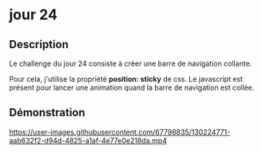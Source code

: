 # jour 24
## Description
Le challenge du jour 24 consiste à créer une barre de navigation collante.

Pour cela, j'utilise la propriété **position: sticky** de css.
Le javascript est présent pour lancer une animation quand la barre de navigation est collée.

## Démonstration
https://user-images.githubusercontent.com/67798835/130224771-aab632f2-d94d-4825-a1af-4e77e0e218da.mp4

